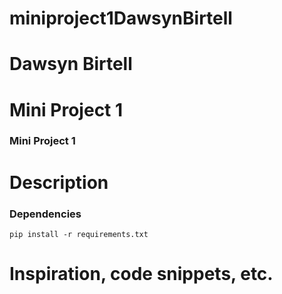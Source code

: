 # miniproject1DawsynBirtell
# Dawsyn Birtell
# Mini Project 1


### Mini Project 1

# Description

### Dependencies

```
pip install -r requirements.txt
```
# Inspiration, code snippets, etc.
